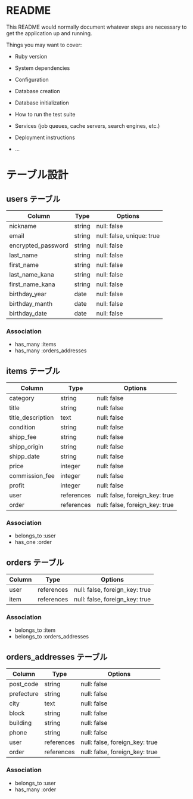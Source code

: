 # README

This README would normally document whatever steps are necessary to get the
application up and running.

Things you may want to cover:

* Ruby version

* System dependencies

* Configuration

* Database creation

* Database initialization

* How to run the test suite

* Services (job queues, cache servers, search engines, etc.)

* Deployment instructions

* ...



# テーブル設計

## users テーブル

| Column             | Type     | Options     |
| ------------------ | -------- | ----------- |
| nickname           | string   | null: false |
| email              | string   | null: false, unique: true |
| encrypted_password | string   | null: false |
| last_name          | string   | null: false | 
| first_name         | string   | null: false | 
| last_name_kana     | string   | null: false | 
| first_name_kana    | string   | null: false | 
| birthday_year      | date     | null: false | 
| birthday_manth     | date     | null: false | 
| birthday_date      | date     | null: false | 


### Association

- has_many :items
- has_many :orders_addresses


## items テーブル

| Column             | Type       | Options                        |
| ------------------ | ---------- | ------------------------------ |
| category           | string     | null: false                    | カテゴリ
| title              | string     | null: false                    | 商品名
| title_description  | text       | null: false                    | 商品説明
| condition          | string     | null: false                    | 商品状態
| shipp_fee          | string     | null: false                    | 配送料負担
| shipp_origin       | string     | null: false                    | 配送元地域
| shipp_date         | string     | null: false                    | 発送日の目安
| price              | integer    | null: false                    | 価格
| commission_fee     | integer    | null: false                    | 手数料
| profit             | integer    | null: false                    | 利益
| user               | references | null: false, foreign_key: true |  
| order              | references | null: false, foreign_key: true | 


### Association

- belongs_to :user
- has_one    :order


## orders テーブル

| Column     | Type       | Options                        |
| ---------- | ---------- | ------------------------------ |
| user       | references | null: false, foreign_key: true |  
| item       | references | null: false, foreign_key: true | 


### Association

- belongs_to :item
- belongs_to :orders_addresses


## orders_addresses テーブル

| Column     | Type       | Options                        |
| ---------- | ---------- | ------------------------------ |
| post_code  | string     | null: false                    |
| prefecture | string     | null: false                    |
| city       | text       | null: false                    |
| block      | string     | null: false                    |
| building   | string     | null: false                    |
| phone      | string     | null: false                    |
| user       | references | null: false, foreign_key: true |
| order      | references | null: false, foreign_key: true |


### Association

- belongs_to :user
- has_many   :order

